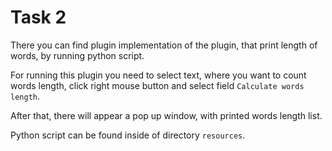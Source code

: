 # Task 2

There you can find plugin implementation of the plugin, that print length of words,
by running python script.

For running this plugin you need to select text, where you want to count words length,
click right mouse button and select field `Calculate words length`.

After that, there will appear a pop up window, with printed words length list.

Python script can be found inside of directory `resources`.